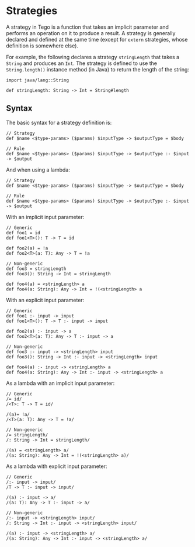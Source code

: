 # Strategies
A strategy in Tego is a function that takes an implicit parameter and performs an operation on it to produce a result. A strategy is generally declared and defined at the same time (except for `extern` strategies, whose definition is somewhere else).

For example, the following declares a strategy `stringLength` that takes a `String` and produces an `Int`. The strategy is defined to use the `String.length()` instance method (in Java) to return the length of the string:

```tego
import java/lang::String

def stringLength: String -> Int = String#length
```


## Syntax
The basic syntax for a strategy definition is:

```tego
// Strategy
def $name <$type-params> ($params) $inputType -> $outputType = $body

// Rule
def $name <$type-params> ($params) $inputType -> $outputType :- $input -> $output
```

And when using a lambda:

```tego
// Strategy
def $name <$type-params> ($params) $inputType -> $outputType = $body

// Rule
def $name <$type-params> ($params) $inputType -> $outputType :- $input -> $output
```

With an implicit input parameter:

```tego
// Generic
def foo1 = id
def foo1<T>(): T -> T = id

def foo2(a) = !a
def foo2<T>(a: T): Any -> T = !a

// Non-generic
def foo3 = stringLength
def foo3(): String -> Int = stringLength

def foo4(a) = <stringLength> a
def foo4(a: String): Any -> Int = !(<stringLength> a
```

With an explicit input parameter:

```tego
// Generic
def foo1 :- input -> input
def foo1<T>(): T -> T :- input -> input

def foo2(a) :- input -> a
def foo2<T>(a: T): Any -> T :- input -> a

// Non-generic
def foo3 :- input -> <stringLength> input
def foo3(): String -> Int :- input -> <stringLength> input

def foo4(a) :- input -> <stringLength> a
def foo4(a: String): Any -> Int :- input -> <stringLength> a
```

As a lambda with an implicit input parameter:

```tego
// Generic
/= id/
/<T>: T -> T = id/

/(a)= !a/
/<T>(a: T): Any -> T = !a/

// Non-generic
/= stringLength/
/: String -> Int = stringLength/

/(a) = <stringLength> a/
/(a: String): Any -> Int = !(<stringLength> a)/
```

As a lambda with explicit input parameter:

```tego
// Generic
/:- input -> input/
/T -> T :- input -> input/

/(a) :- input -> a/
/(a: T): Any -> T :- input -> a/

// Non-generic
/:- input -> <stringLength> input/
/: String -> Int :- input -> <stringLength> input/

/(a) :- input -> <stringLength> a/
/(a: String): Any -> Int :- input -> <stringLength> a/
```
